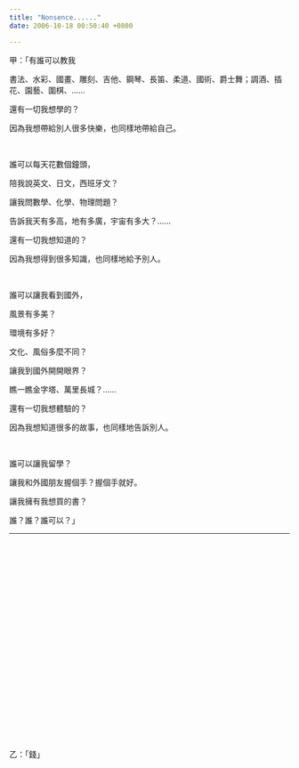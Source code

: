 ```yaml
---
title: "Nonsence......"
date: 2006-10-18 00:50:40 +0800

---
```


<p>甲：「有誰可以教我</p><p>書法、水彩、國畫、雕刻、吉他、鋼琴、長笛、柔道、國術、爵士舞；調酒、插花、園藝、圍棋、......</p><p>還有一切我想學的？</p><p>因為我想帶給別人很多快樂，也同樣地帶給自己。</p><p> </p><p /><p /><p /><p>誰可以每天花數個鐘頭，</p><p>陪我說英文、日文，西班牙文？</p><p>讓我問數學、化學、物理問題？</p><p>告訴我天有多高，地有多廣，宇宙有多大？......</p><p>還有一切我想知道的？</p><p>因為我想得到很多知識，也同樣地給予別人。</p><p> </p><p /><p /><p /><p /><p>誰可以讓我看到國外，</p><p>風景有多美？</p><p>環境有多好？</p><p>文化、風俗多麼不同？</p><p>讓我到國外開開眼界？</p><p>瞧一瞧金字塔、萬里長城？......</p><p>還有一切我想體驗的？</p><p>因為我想知道很多的故事，也同樣地告訴別人。</p><p> </p><p /><p /><p>誰可以讓我留學？</p><p>讓我和外國朋友握個手？握個手就好。</p><p>讓我擁有我想買的書？</p><p>誰？誰？誰可以？」</p><p /><p /><hr /><p /><p> </p><p> </p><p> </p><p> </p><p> </p><p> </p><p> </p><p> </p><p> </p><p> </p><p> </p><p> </p><p /><p /><p /><p /><p /><p /><p /><p /><p /><p /><p /><p /><p /><p>乙：「錢」</p>

